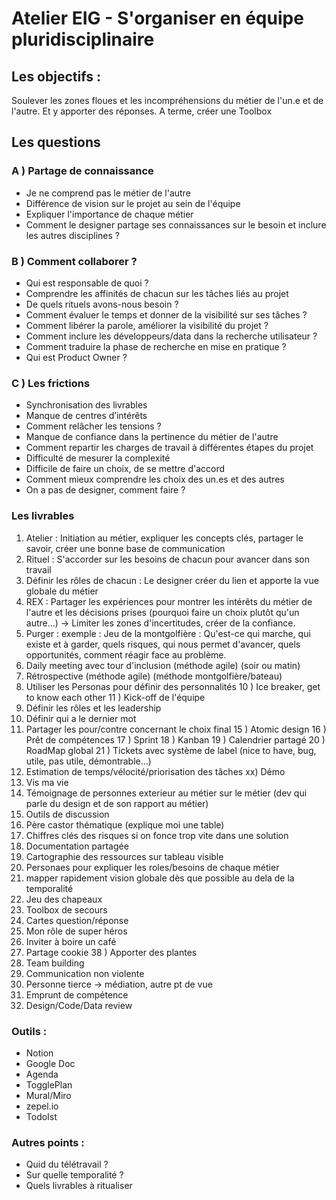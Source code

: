 # Atelier EIG - S'organiser en équipe pluridisciplinaire

## Les objectifs : 
Soulever les zones floues et les incompréhensions du métier de l'un.e et de l'autre. Et y apporter des réponses. A terme, créer une Toolbox


## Les questions

### A ) Partage de connaissance 
- Je ne comprend pas le métier de l'autre
- Différence de vision sur le projet au sein de l'équipe
- Expliquer l'importance de chaque métier
- Comment le designer partage ses connaissances sur le besoin et inclure les autres disciplines ?

### B ) Comment collaborer ?
- Qui est responsable de quoi ?
- Comprendre les affinités de chacun sur les tâches liés au projet
- De quels rituels avons-nous besoin ?
- Comment évaluer le temps et donner de la visibilité sur ses tâches ?
- Comment libérer la parole, améliorer la visibilité du projet ?
- Comment inclure les développeurs/data dans la recherche utilisateur ?
- Comment traduire la phase de recherche en mise en pratique ?
- Qui est Product Owner ?

### C ) Les frictions
- Synchronisation des livrables
- Manque de centres d’intérêts
- Comment relâcher les tensions ?
- Manque de confiance dans la pertinence du métier de l'autre
- Comment repartir les charges de travail à différentes étapes du projet
- Difficulté de mesurer la complexité 
- Difficile de faire un choix, de se mettre d'accord
- Comment mieux comprendre les choix des un.es et des autres
- On a pas de designer, comment faire ?

### Les livrables
1) Atelier : Initiation au métier, expliquer les concepts clés, partager le savoir, créer une bonne base de communication
2) Rituel : S'accorder sur les besoins de chacun pour avancer dans son travail
3) Définir les rôles de chacun : Le designer créer du lien et apporte la vue globale du métier
4) REX : Partager les expériences pour montrer les intérêts du métier de l'autre et les décisions prises (pourquoi faire un choix plutôt qu'un autre...) -> Limiter les zones d'incertitudes, créer de la confiance.
5) Purger : exemple : Jeu de la montgolfière : Qu'est-ce qui marche, qui existe et à garder, quels risques, qui nous permet d'avancer, quels opportunités, comment réagir face au problème.
7) Daily meeting avec tour d'inclusion (méthode agile) (soir ou matin)
8) Rétrospective (méthode agile) (méthode montgolfière/bateau)
9) Utiliser les Personas pour définir des personnalités
10 ) Ice breaker, get to know each other
11 ) Kick-off de l'équipe
12) Définir les rôles et les leadership
13) Définir qui a le dernier mot
14) Partager les pour/contre concernant le choix final 
15 ) Atomic design
16 ) Prêt de compétences
17 ) Sprint
18 ) Kanban
19 ) Calendrier partagé
20 ) RoadMap global 
21 ) Tickets avec système de label (nice to have, bug, utile, pas utile, démontrable...)
22) Estimation de temps/vélocité/priorisation des tâches
xx) Démo
23) Vis ma vie
24) Témoignage de personnes exterieur au métier sur le métier (dev qui parle du design et de son rapport au métier)
25) Outils de discussion
26) Père castor thématique (explique moi une table)
27) Chiffres clés des risques si on fonce trop vite dans une solution
28) Documentation partagée
29) Cartographie des ressources sur tableau visible
30) Personaes pour expliquer les roles/besoins de chaque métier
31) mapper rapidement vision globale dès que possible au dela de la temporalité 
32) Jeu des chapeaux
33) Toolbox de secours
34) Cartes question/réponse
35) Mon rôle de super héros
36) Inviter à boire un café
37) Partage cookie
38 ) Apporter des plantes
39) Team building
40) Communication non violente
41) Personne tierce -> médiation, autre pt de vue
42) Emprunt de compétence
43) Design/Code/Data review 


### Outils :
- Notion
- Google Doc
- Agenda
- TogglePlan
- Mural/Miro
- zepel.io
- TodoIst


### Autres points :
- Quid du télétravail ?
- Sur quelle temporalité ?
- Quels livrables à ritualiser










